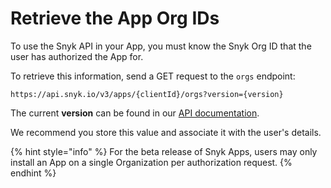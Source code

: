 # Retrieve the App Org IDs

To use the Snyk API in your App, you must know the Snyk Org ID that the user has authorized the App for.

To retrieve this information, send a GET request to the `orgs` endpoint:

```text
https://api.snyk.io/v3/apps/{clientId}/orgs?version={version}
```

The current **version** can be found in our [API documentation](https://snykv3.docs.apiary.io/#reference/apps/app-org-access/get-app's-granted-access).

We recommend you store this value and associate it with the user's details.

{% hint style="info" %}
For the beta release of Snyk Apps, users may only install an App on a single Organization per authorization request.
{% endhint %}

